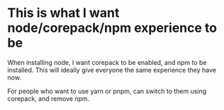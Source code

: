 # This is what I want node/corepack/npm experience to be

When installing node, I want corepack to be enabled, and npm to be installed. This will ideally give everyone the same experience they have now. 

For people who want to use yarn or pnpm, can switch to them using corepack, and remove npm. 
